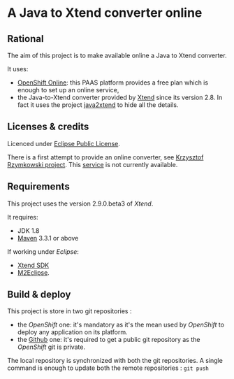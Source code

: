 A Java to Xtend converter online 
==========

Rational
-------

The aim of this project is to make available online a Java to Xtend converter. 

It uses:

- [OpenShift Online](https://www.openshift.com/products/online): this PAAS platform provides a free plan which is enough to set up an online service,
- the Java-to-Xtend converter provided by [Xtend](https://eclipse.org/xtend/) since its version 2.8. In fact it uses the project [java2xtend](https://github.com/atao60/java2xtend.git) to hide all the details.

Licenses & credits
------

Licenced under [Eclipse Public License](http://www.eclipse.org/legal/epl-v10.html).

There is a first attempt to provide an online converter, see [Krzysztof Rzymkowski project](https://github.com/rzymek/java2xtend.webapp). This [service](http://www.j2x.cloudbees.net/) is not currently available.

Requirements
-----

This project uses the version 2.9.0.beta3 of *Xtend*.

It requires:

- JDK 1.8
- [Maven](https://maven.apache.org/) 3.3.1 or above

If working under *Eclipse*:

- [Xtend SDK](https://eclipse.org/xtend/download.html) 
- [M2Eclipse](http://eclipse.org/m2e/).

Build & deploy
------

This project is store in two git repositories :

- the *OpenShift* one: it's mandatory as it's the mean used by *OpenShift* to deploy any application on its platform.
- the [Github](https://github.com) one: it's required to get a public git repository as the *OpenShift* git is private.

The local repository is synchronized with both the git repositories. A single command is enough to update both the remote repositories : 
       `git push`
